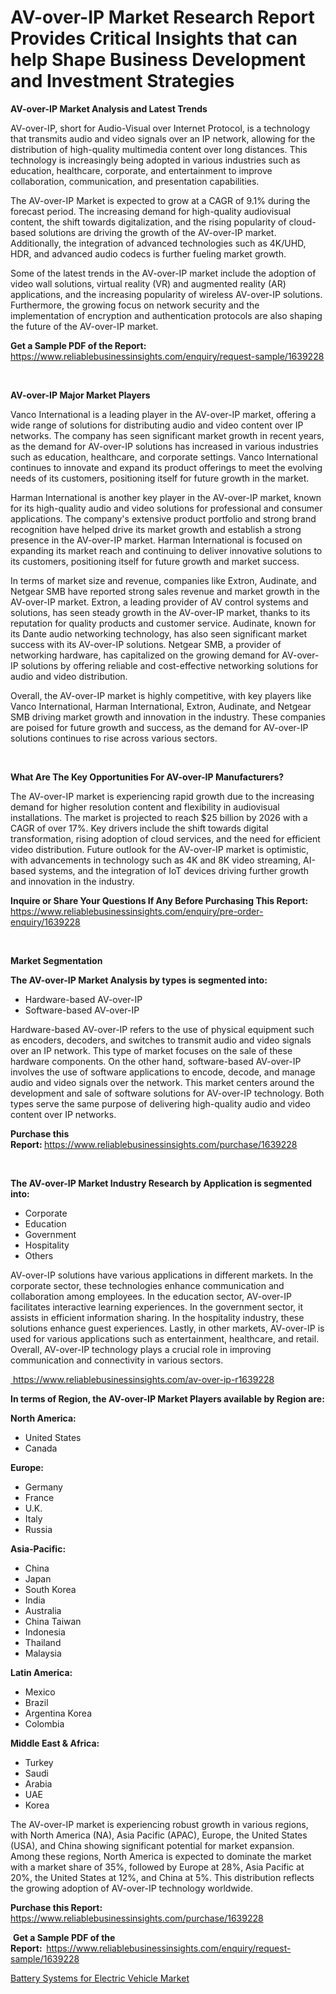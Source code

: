 <p><h1>AV-over-IP Market Research Report Provides Critical Insights that can help Shape Business Development and Investment Strategies</h1></p><p><strong>AV-over-IP Market Analysis and Latest Trends</strong></p>
<p><p>AV-over-IP, short for Audio-Visual over Internet Protocol, is a technology that transmits audio and video signals over an IP network, allowing for the distribution of high-quality multimedia content over long distances. This technology is increasingly being adopted in various industries such as education, healthcare, corporate, and entertainment to improve collaboration, communication, and presentation capabilities.</p><p>The AV-over-IP Market is expected to grow at a CAGR of 9.1% during the forecast period. The increasing demand for high-quality audiovisual content, the shift towards digitalization, and the rising popularity of cloud-based solutions are driving the growth of the AV-over-IP market. Additionally, the integration of advanced technologies such as 4K/UHD, HDR, and advanced audio codecs is further fueling market growth.</p><p>Some of the latest trends in the AV-over-IP market include the adoption of video wall solutions, virtual reality (VR) and augmented reality (AR) applications, and the increasing popularity of wireless AV-over-IP solutions. Furthermore, the growing focus on network security and the implementation of encryption and authentication protocols are also shaping the future of the AV-over-IP market.</p></p>
<p><strong>Get a Sample PDF of the Report:&nbsp;</strong> <a href="https://www.reliablebusinessinsights.com/enquiry/request-sample/1639228">https://www.reliablebusinessinsights.com/enquiry/request-sample/1639228</a></p>
<p>&nbsp;</p>
<p><strong>AV-over-IP Major Market Players</strong></p>
<p><p>Vanco International is a leading player in the AV-over-IP market, offering a wide range of solutions for distributing audio and video content over IP networks. The company has seen significant market growth in recent years, as the demand for AV-over-IP solutions has increased in various industries such as education, healthcare, and corporate settings. Vanco International continues to innovate and expand its product offerings to meet the evolving needs of its customers, positioning itself for future growth in the market.</p><p>Harman International is another key player in the AV-over-IP market, known for its high-quality audio and video solutions for professional and consumer applications. The company's extensive product portfolio and strong brand recognition have helped drive its market growth and establish a strong presence in the AV-over-IP market. Harman International is focused on expanding its market reach and continuing to deliver innovative solutions to its customers, positioning itself for future growth and market success.</p><p>In terms of market size and revenue, companies like Extron, Audinate, and Netgear SMB have reported strong sales revenue and market growth in the AV-over-IP market. Extron, a leading provider of AV control systems and solutions, has seen steady growth in the AV-over-IP market, thanks to its reputation for quality products and customer service. Audinate, known for its Dante audio networking technology, has also seen significant market success with its AV-over-IP solutions. Netgear SMB, a provider of networking hardware, has capitalized on the growing demand for AV-over-IP solutions by offering reliable and cost-effective networking solutions for audio and video distribution.</p><p>Overall, the AV-over-IP market is highly competitive, with key players like Vanco International, Harman International, Extron, Audinate, and Netgear SMB driving market growth and innovation in the industry. These companies are poised for future growth and success, as the demand for AV-over-IP solutions continues to rise across various sectors.</p></p>
<p>&nbsp;</p>
<p><strong>What Are The Key Opportunities For AV-over-IP Manufacturers?</strong></p>
<p><p>The AV-over-IP market is experiencing rapid growth due to the increasing demand for higher resolution content and flexibility in audiovisual installations. The market is projected to reach $25 billion by 2026 with a CAGR of over 17%. Key drivers include the shift towards digital transformation, rising adoption of cloud services, and the need for efficient video distribution. Future outlook for the AV-over-IP market is optimistic, with advancements in technology such as 4K and 8K video streaming, AI-based systems, and the integration of IoT devices driving further growth and innovation in the industry.</p></p>
<p><strong>Inquire or Share Your Questions If Any Before Purchasing This Report:</strong> <a href="https://www.reliablebusinessinsights.com/enquiry/pre-order-enquiry/1639228">https://www.reliablebusinessinsights.com/enquiry/pre-order-enquiry/1639228</a></p>
<p>&nbsp;</p>
<p><strong>Market Segmentation</strong></p>
<p><strong>The AV-over-IP Market Analysis by types is segmented into:</strong></p>
<p><ul><li>Hardware-based AV-over-IP</li><li>Software-based AV-over-IP</li></ul></p>
<p><p>Hardware-based AV-over-IP refers to the use of physical equipment such as encoders, decoders, and switches to transmit audio and video signals over an IP network. This type of market focuses on the sale of these hardware components. On the other hand, software-based AV-over-IP involves the use of software applications to encode, decode, and manage audio and video signals over the network. This market centers around the development and sale of software solutions for AV-over-IP technology. Both types serve the same purpose of delivering high-quality audio and video content over IP networks.</p></p>
<p><strong>Purchase this Report:&nbsp;</strong><a href="https://www.reliablebusinessinsights.com/purchase/1639228">https://www.reliablebusinessinsights.com/purchase/1639228</a></p>
<p>&nbsp;</p>
<p><strong>The AV-over-IP Market Industry Research by Application is segmented into:</strong></p>
<p><ul><li>Corporate</li><li>Education</li><li>Government</li><li>Hospitality</li><li>Others</li></ul></p>
<p><p>AV-over-IP solutions have various applications in different markets. In the corporate sector, these technologies enhance communication and collaboration among employees. In the education sector, AV-over-IP facilitates interactive learning experiences. In the government sector, it assists in efficient information sharing. In the hospitality industry, these solutions enhance guest experiences. Lastly, in other markets, AV-over-IP is used for various applications such as entertainment, healthcare, and retail. Overall, AV-over-IP technology plays a crucial role in improving communication and connectivity in various sectors.</p></p>
<p><a href="https://www.reliablebusinessinsights.com/av-over-ip-r1639228">&nbsp;https://www.reliablebusinessinsights.com/av-over-ip-r1639228</a></p>
<p><strong>In terms of Region, the AV-over-IP Market Players available by Region are:</strong></p>
<p>
    <p> <strong> North America: </strong>
        <ul>
            <li>United States</li>
            <li>Canada</li>
        </ul>
        </p> 
    <p> <strong> Europe: </strong>
        <ul>
            <li>Germany</li>
            <li>France</li>
            <li>U.K.</li>
            <li>Italy</li>
            <li>Russia</li>
        </ul>
        </p> 
    <p> <strong> Asia-Pacific: </strong>
        <ul>
            <li>China</li>
            <li>Japan</li>
            <li>South Korea</li>
            <li>India</li>
            <li>Australia</li>
            <li>China Taiwan</li>
            <li>Indonesia</li>
            <li>Thailand</li>
            <li>Malaysia</li>
        </ul>
        </p> 
    <p> <strong> Latin America: </strong>
        <ul>
            <li>Mexico</li>
            <li>Brazil</li>
            <li>Argentina Korea</li>
            <li>Colombia</li>
        </ul>
        </p> 
    <p> <strong> Middle East & Africa: </strong>
        <ul>
            <li>Turkey</li>
            <li>Saudi</li>
            <li>Arabia</li>
            <li>UAE</li>
            <li>Korea</li>
        </ul>
    </p>
    </p>
<p><p>The AV-over-IP market is experiencing robust growth in various regions, with North America (NA), Asia Pacific (APAC), Europe, the United States (USA), and China showing significant potential for market expansion. Among these regions, North America is expected to dominate the market with a market share of 35%, followed by Europe at 28%, Asia Pacific at 20%, the United States at 12%, and China at 5%. This distribution reflects the growing adoption of AV-over-IP technology worldwide.</p></p>
<p><strong>Purchase this Report: </strong><a href="https://www.reliablebusinessinsights.com/purchase/1639228">https://www.reliablebusinessinsights.com/purchase/1639228</a></p>
<p>&nbsp;<strong>Get a Sample PDF of the Report:&nbsp;&nbsp;</strong><a href="https://www.reliablebusinessinsights.com/enquiry/request-sample/1639228">https://www.reliablebusinessinsights.com/enquiry/request-sample/1639228</a></p>
<p><strong></strong></p>
<p><p><a href="https://github.com/dx0328/Market-Research-Report-List-3/blob/main/battery-systems-for-electric-vehicle-market.md">Battery Systems for Electric Vehicle Market</a></p></p>